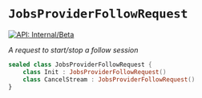 # `JobsProviderFollowRequest`


[![API: Internal/Beta](https://img.shields.io/static/v1?label=API&message=Internal/Beta&color=red&style=flat-square)](/docs/developer-guide/core/api-conventions.md)


_A request to start/stop a follow session_

```kotlin
sealed class JobsProviderFollowRequest {
    class Init : JobsProviderFollowRequest()
    class CancelStream : JobsProviderFollowRequest()
}
```

